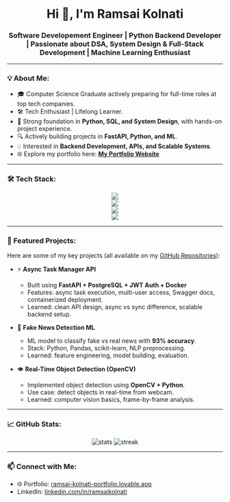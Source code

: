 <h1 align="center">Hi 👋, I'm Ramsai Kolnati</h1>
<h3 align="center">Software Developement Engineer | Python Backend Developer | Passionate about DSA, System Design & Full-Stack Development | Machine Learning Enthusiast</h3>

---

### 💡 About Me:
- 🎓 Computer Science Graduate actively preparing for full-time roles at top tech companies.
- 🛠️ Tech Enthusiast | Lifelong Learner.
- 🚀 Strong foundation in **Python, SQL, and System Design**, with hands-on project experience.
- 🔍 Actively building projects in **FastAPI, Python, and ML**.
- 💡 Interested in **Backend Development, APIs, and Scalable Systems**.
- 🌐 Explore my portfolio here: [**My Portfolio Website**](https://ramsai-kolnati-portfolio.lovable.app/)

---

### 🛠️ Tech Stack:
<p align="center">
  <!-- Languages -->
  <img src="https://skillicons.dev/icons?i=python,c,java" />
  <br/>
  <!-- Frameworks & Libraries -->
  <img src="https://skillicons.dev/icons?i=fastapi,flask,opencv" />
  <br/>
  <!-- Databases -->
  <img src="https://skillicons.dev/icons?i=postgres,sqlite,sql" />
  <br/>
  <!-- Tools & Platforms -->
  <img src="https://skillicons.dev/icons?i=git,github,docker,linux,vscode,postman,azure,kubernetes" />
</p>

---

### 🚀 Featured Projects:
Here are some of my key projects (all available on my [GitHub Repositories](https://github.com/Ramsaikolnati?tab=repositories)):

- ⚡ **Async Task Manager API**  
  - Built using **FastAPI + PostgreSQL + JWT Auth + Docker**  
  - Features: async task execution, multi-user access, Swagger docs, containerized deployment.  
  - Learned: clean API design, async vs sync difference, scalable backend setup.

- 📰 **Fake News Detection ML**  
  - ML model to classify fake vs real news with **93% accuracy**.  
  - Stack: Python, Pandas, scikit-learn, NLP preprocessing.  
  - Learned: feature engineering, model building, evaluation.

- 👁️ **Real-Time Object Detection (OpenCV)**  
  - Implemented object detection using **OpenCV + Python**.  
  - Use case: detect objects in real-time from webcam.  
  - Learned: computer vision basics, frame-by-frame analysis.

---

### 📈 GitHub Stats:
<p align="center">
  <img src="https://github-readme-stats.vercel.app/api?username=Ramsaikolnati&show_icons=true&theme=github_dark" alt="stats" />
  <img src="https://github-readme-streak-stats.herokuapp.com/?user=Ramsaikolnati&theme=github-dark-blue" alt="streak" />
</p>

---

### 📫 Connect with Me:
- 🌐 Portfolio: [ramsai-kolnati-portfolio.lovable.app](https://ramsai-kolnati-portfolio.lovable.app/)  
- LinkedIn: [linkedin.com/in/ramsaikolnati](https://linkedin.com/in/ramsaikolnati)

